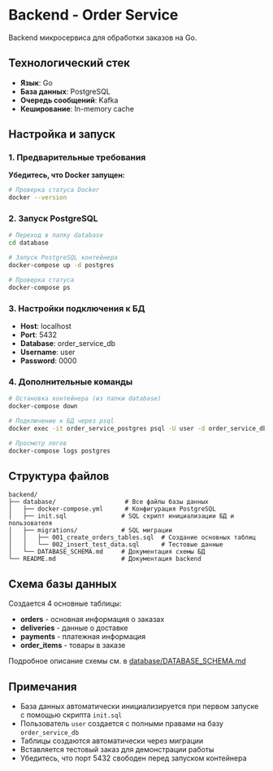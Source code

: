 # Backend - Order Service

Backend микросервиса для обработки заказов на Go.

## Технологический стек

- **Язык**: Go
- **База данных**: PostgreSQL
- **Очередь сообщений**: Kafka
- **Кеширование**: In-memory cache

## Настройка и запуск

### 1. Предварительные требования

**Убедитесь, что Docker запущен:**
```bash
# Проверка статуса Docker
docker --version
```

### 2. Запуск PostgreSQL

```bash
# Переход в папку database
cd database

# Запуск PostgreSQL контейнера
docker-compose up -d postgres

# Проверка статуса
docker-compose ps
```

### 3. Настройки подключения к БД

- **Host**: localhost
- **Port**: 5432
- **Database**: order_service_db
- **Username**: user
- **Password**: 0000

### 4. Дополнительные команды

```bash
# Остановка контейнера (из папки database)
docker-compose down

# Подключение к БД через psql
docker exec -it order_service_postgres psql -U user -d order_service_db

# Просмотр логов
docker-compose logs postgres
```

## Структура файлов

```
backend/
├── database/                   # Все файлы базы данных
│   ├── docker-compose.yml      # Конфигурация PostgreSQL
│   ├── init.sql               # SQL скрипт инициализации БД и пользователя
│   ├── migrations/            # SQL миграции
│   │   ├── 001_create_orders_tables.sql  # Создание основных таблиц
│   │   └── 002_insert_test_data.sql      # Тестовые данные
│   └── DATABASE_SCHEMA.md     # Документация схемы БД
└── README.md                  # Документация backend
```

## Схема базы данных

Создается 4 основные таблицы:
- **orders** - основная информация о заказах
- **deliveries** - данные о доставке  
- **payments** - платежная информация
- **order_items** - товары в заказе

Подробное описание схемы см. в [database/DATABASE_SCHEMA.md](database/DATABASE_SCHEMA.md)

## Примечания

- База данных автоматически инициализируется при первом запуске с помощью скрипта `init.sql`
- Пользователь `user` создается с полными правами на базу `order_service_db`
- Таблицы создаются автоматически через миграции
- Вставляется тестовый заказ для демонстрации работы
- Убедитесь, что порт 5432 свободен перед запуском контейнера
